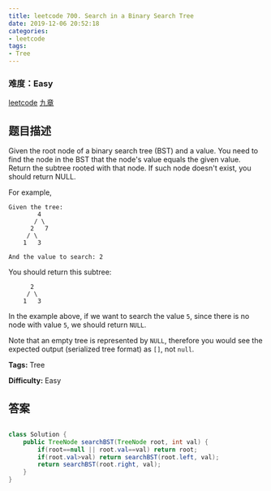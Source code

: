 ```yaml
---
title: leetcode 700. Search in a Binary Search Tree
date: 2019-12-06 20:52:18
categories:
- leetcode
tags:
- Tree
---
```

### 难度：Easy

<a href="https://leetcode.com/problems/search-in-a-binary-search-tree/">leetcode</a>
<a href="https://www.jiuzhang.com/solution/search-in-a-binary-search-tree/">九章</a>
## 题目描述
Given the root node of a binary search tree (BST) and a value. You need to
find the node in the BST that the node's value equals the given value. Return
the subtree rooted with that node. If such node doesn't exist, you should
return NULL.

For example,
        
    Given the tree:
            4
           / \
          2   7
         / \
        1   3
    
    And the value to search: 2
    

You should return this subtree:
        
          2     
         / \   
        1   3
    

In the example above, if we want to search the value `5`, since there is no
node with value `5`, we should return `NULL`.

Note that an empty tree is represented by `NULL`, therefore you would see the
expected output (serialized tree format) as `[]`, not `null`.


**Tags:** Tree

**Difficulty:** Easy
## 答案
<!--more-->
```java

class Solution {
    public TreeNode searchBST(TreeNode root, int val) {
        if(root==null || root.val==val) return root;
        if(root.val>val) return searchBST(root.left, val);
        return searchBST(root.right, val);
    }
}
```
